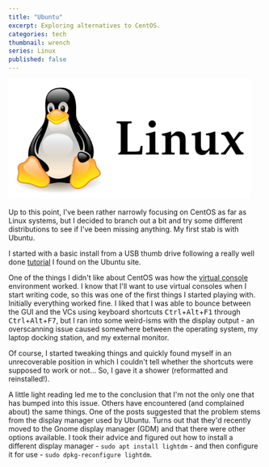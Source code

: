 ```yaml
---
title: "Ubuntu"
excerpt: Exploring alternatives to CentOS.
categories: tech
thumbnail: wrench
series: Linux
published: false
---
```

!["Linux"](/images/linux.png)

Up to this point, I've been rather narrowly focusing on CentOS as far as Linux systems, but I decided to branch out a bit and try some different distributions to see if I've been missing anything. My first stab is with Ubuntu. 

I started with a basic install from a USB thumb drive following a really well done [tutorial](https://tutorials.ubuntu.com/tutorial/tutorial-create-a-usb-stick-on-ubuntu#0) I found on the Ubuntu site. 

One of the things I didn't like about CentOS was how the [virtual console](https://www.computerbeginnersguides.com/blog/2014/04/16/use-virtual-consoles-in-ubuntu-14-04/) environment worked. I know that I'll want to use virtual consoles when I start writing code, so this was one of the first things I started playing with. Initially everything worked fine. I liked that I was able to bounce between the GUI and the VCs using keyboard shortcuts <kbd>Ctrl</kbd>+<kbd>Alt</kbd>+<kbd>F1</kbd> through <kbd>Ctrl</kbd>+<kbd>Alt</kbd>+<kbd>F7</kbd>, but I ran into some weird-isms with the display output - an overscanning issue caused somewhere between the operating system, my laptop docking station, and my external monitor. 

Of course, I started tweaking things and quickly found myself in an unrecoverable position in which I couldn't tell whether the shortcuts were supposed to work or not... So, I gave it a shower (reformatted and reinstalled!). 

A little light reading led me to the conclusion that I'm not the only one that has bumped into this issue. Others have encountered (and complained about) the same things. One of the posts suggested that the problem stems from the display manager used by Ubuntu. Turns out that they'd recently moved to the Gnome display manager (GDM) and that there were other options available. I took their advice and figured out how to install a different display manager - `sudo apt install lightdm` - and then configure it for use - 
`sudo dpkg-reconfigure lightdm`. 
